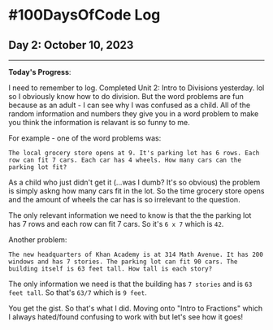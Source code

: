 # #100DaysOfCode Log

## Day 2: October 10, 2023

<hr>

**Today's Progress**:

I need to remember to log. Completed Unit 2: Intro to Divisions yesterday. lol so I obviously know how to do division. But the word problems are fun because as an adult - I can see why I was confused as a child. All of the random information and numbers they give you in a word problem to make you think the information is relavant is so funny to me.

For example - one of the word problems was:

```
The local grocery store opens at 9. It's parking lot has 6 rows. Each row can fit 7 cars. Each car has 4 wheels. How many cars can the parking lot fit?
```

As a child who just didn't get it (...was I dumb? It's so obvious) the problem is simply askng how many cars fit in the lot. So the time grocery store opens and the amount of wheels the car has is so irrelevant to the question.

The only relevant information we need to know is that the the parking lot has 7 rows and each row can fit 7 cars. So it's `6 x 7` which is `42`.

Another problem:

```
The new headquarters of Khan Academy is at 314 Math Avenue. It has 200 windows and has 7 stories. The parking lot can fit 90 cars. The building itself is 63 feet tall. How tall is each story?
```

The only information we need is that the building has `7 stories` and is `63 feet tall`. So that's `63/7` which is `9 feet`.

You get the gist. So that's what I did. Moving onto "Intro to Fractions" which I always hated/found confusing to work with but let's see how it goes!
